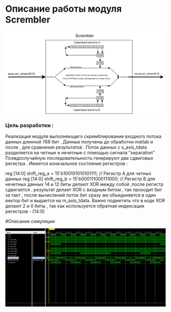 # Описание работы модуля Scrembler

![Описание работы модуля Scrembler](https://github.com/CASartemm/LDPC/blob/main/images/skr1.png?raw=true)

### Цель разработки :
 Реализация  модуля выполняющего скремблирование входного потока данных длинной 768 бит . 
Данные получены до обработки matlab и после , для сравнения результатов .
Поток  данных с s_axis_tdata  разделяется на четные и нечетные с помощью сигнала “separation” 
Псевдослучайную последовательность генерируют два сдвиговых регистра . 
Имеется изначальное состояние регистров : 

reg [14:0] shift_reg_a = 15'b100101010101111; // Регистр А для четных данных
reg [14:0] shift_reg_b = 15'b000111000111000; // Регистр B для нечетных данных
 14 и 12 биты делают XOR между собой ,после регистр сдвигается . 
 результат делает XOR с входным битом , так проходит бит за такт ,
после вычислений поток  бит сразу же объединяется в один вектор бит и выдается на m_axis_tdata.
Важно подметить что в коде XOR делают 2 и 0  биты , так как используется обратная индексация регистров  - [14:0] 

#Описание симуляции

![Описание симуляции](https://github.com/CASartemm/LDPC/blob/main/images/skr2.png?raw=true)